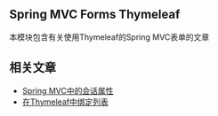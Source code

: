 ## Spring MVC Forms Thymeleaf

本模块包含有关使用Thymeleaf的Spring MVC表单的文章

## 相关文章

+ [Spring MVC中的会话属性](docs/SpringMVC中的会话属性.md)
+ [在Thymeleaf中绑定列表](docs/在Thymeleaf中绑定列表.md)